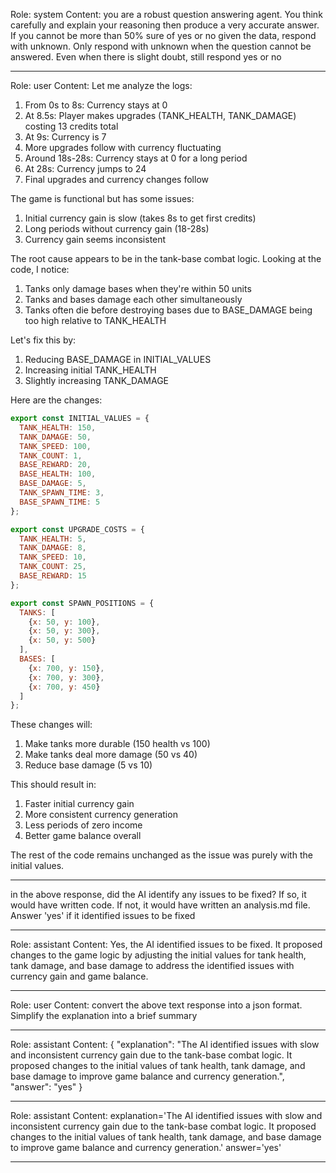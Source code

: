 Role: system
Content: you are a robust question answering agent. You think carefully and explain your reasoning then produce a very accurate answer. If you cannot be more than 50% sure of yes or no given the data, respond with unknown. Only respond with unknown when the question cannot be answered. Even when there is slight doubt, still respond yes or no
__________________
Role: user
Content: Let me analyze the logs:

1. From 0s to 8s: Currency stays at 0
2. At 8.5s: Player makes upgrades (TANK_HEALTH, TANK_DAMAGE) costing 13 credits total
3. At 9s: Currency is 7
4. More upgrades follow with currency fluctuating
5. Around 18s-28s: Currency stays at 0 for a long period
6. At 28s: Currency jumps to 24
7. Final upgrades and currency changes follow

The game is functional but has some issues:

1. Initial currency gain is slow (takes 8s to get first credits)
2. Long periods without currency gain (18-28s)
3. Currency gain seems inconsistent

The root cause appears to be in the tank-base combat logic. Looking at the code, I notice:

1. Tanks only damage bases when they're within 50 units
2. Tanks and bases damage each other simultaneously
3. Tanks often die before destroying bases due to BASE_DAMAGE being too high relative to TANK_HEALTH

Let's fix this by:
1. Reducing BASE_DAMAGE in INITIAL_VALUES
2. Increasing initial TANK_HEALTH
3. Slightly increasing TANK_DAMAGE

Here are the changes:

```js src/game/gameData.js
export const INITIAL_VALUES = {
  TANK_HEALTH: 150,
  TANK_DAMAGE: 50,
  TANK_SPEED: 100,
  TANK_COUNT: 1,
  BASE_REWARD: 20,
  BASE_HEALTH: 100,
  BASE_DAMAGE: 5,
  TANK_SPAWN_TIME: 3,
  BASE_SPAWN_TIME: 5
};

export const UPGRADE_COSTS = {
  TANK_HEALTH: 5,
  TANK_DAMAGE: 8,
  TANK_SPEED: 10,
  TANK_COUNT: 25,
  BASE_REWARD: 15
};

export const SPAWN_POSITIONS = {
  TANKS: [
    {x: 50, y: 100},
    {x: 50, y: 300},
    {x: 50, y: 500}
  ],
  BASES: [
    {x: 700, y: 150},
    {x: 700, y: 300},
    {x: 700, y: 450}
  ]
};
```

These changes will:
1. Make tanks more durable (150 health vs 100)
2. Make tanks deal more damage (50 vs 40)
3. Reduce base damage (5 vs 10)

This should result in:
1. Faster initial currency gain
2. More consistent currency generation
3. Less periods of zero income
4. Better game balance overall

The rest of the code remains unchanged as the issue was purely with the initial values.

_____
in the above response, did the AI identify any issues to be fixed? If so, it would have written code. If not, it would have written an analysis.md file. Answer 'yes' if it identified issues to be fixed
__________________
Role: assistant
Content: Yes, the AI identified issues to be fixed. It proposed changes to the game logic by adjusting the initial values for tank health, tank damage, and base damage to address the identified issues with currency gain and game balance.
__________________
Role: user
Content: convert the above text response into a json format. Simplify the explanation into a brief summary
__________________
Role: assistant
Content: {
  "explanation": "The AI identified issues with slow and inconsistent currency gain due to the tank-base combat logic. It proposed changes to the initial values of tank health, tank damage, and base damage to improve game balance and currency generation.",
  "answer": "yes"
}
__________________
Role: assistant
Content: explanation='The AI identified issues with slow and inconsistent currency gain due to the tank-base combat logic. It proposed changes to the initial values of tank health, tank damage, and base damage to improve game balance and currency generation.' answer='yes'
__________________
